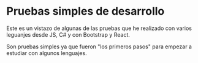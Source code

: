 # Pruebas simples de desarrollo 
Este es un vistazo de algunas de las pruebas que he realizado con varios leguanjes desde JS, C# y con Bootstrap y React.

Son pruebas simples ya que fueron "los primeros pasos" para empezar a estudiar con algunos lenguajes.
